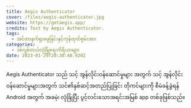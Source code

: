 ```yaml
---
title: Aegis Authenticator
cover: /files/aegis-authenticator.jpg
website: https://getaegis.app/
credits: Text by Aegis Authenticator.
tags:
  - အင်တာနက်ရှာဖွေခြင်းနှင့်ကုန်ထုတ်စွမ်းအား
categories:
  - ဒစ်ဂျစ်တယ်လုံခြုံရေးကိရိယာများ
date: 2023-01-29T20:30:48.920Z
---
```

Aegis Authenticator သည် သင့် အွန်လိုင်းဝန်ဆောင်မှုများ အတွက် သင့် အွန်လိုင်းဝန်ဆောင်မှုများအတွက် သင်၏နှစ်ဆင့်အတည်ပြုခြင်း တိုကင်များကို စီမံခန့်ခွဲရန် Android အတွက် အခမဲ့၊ လုံခြုံပြီး ပွင့်လင်းသောအရင်းအမြစ် app တစ်ခုဖြစ်သည်။